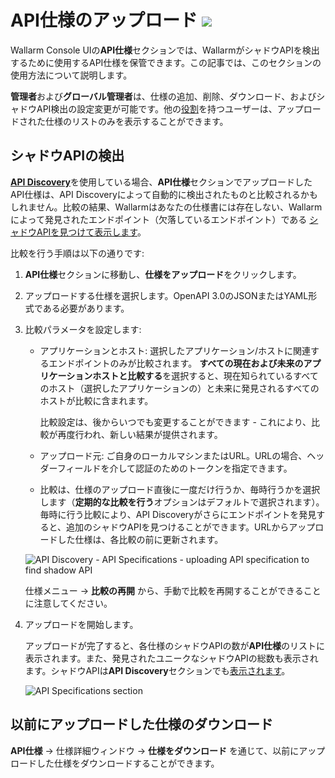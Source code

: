 # API仕様のアップロード <a href="../../about-wallarm/subscription-plans/#subscription-plans"><img src="../../images/api-security-tag.svg" style="border: none;"></a>

Wallarm Console UIの**API仕様**セクションでは、WallarmがシャドウAPIを検出するために使用するAPI仕様を保管できます。この記事では、このセクションの使用方法について説明します。

**管理者**および**グローバル管理者**は、仕様の追加、削除、ダウンロード、およびシャドウAPI検出の設定変更が可能です。他の[役割](../user-guides/settings/users.md#user-roles)を持つユーザーは、アップロードされた仕様のリストのみを表示することができます。

## シャドウAPIの検出

[**API Discovery**](../api-discovery/overview.md)を使用している場合、**API仕様**セクションでアップロードしたAPI仕様は、API Discoveryによって自動的に検出されたものと比較されるかもしれません。比較の結果、Wallarmはあなたの仕様書には存在しない、Wallarmによって発見されたエンドポイント（欠落しているエンドポイント）である [シャドウAPIを見つけて表示します](../api-discovery/rogue-api.md#shadow-api)。

比較を行う手順は以下の通りです:

1. **API仕様**セクションに移動し、**仕様をアップロード**をクリックします。
1. アップロードする仕様を選択します。OpenAPI 3.0のJSONまたはYAML形式である必要があります。
1. 比較パラメータを設定します:

    * アプリケーションとホスト: 選択したアプリケーション/ホストに関連するエンドポイントのみが比較されます。 **すべての現在および未来のアプリケーションホストと比較する**を選択すると、現在知られているすべてのホスト（選択したアプリケーションの）と未来に発見されるすべてのホストが比較に含まれます。

        比較設定は、後からいつでも変更することができます - これにより、比較が再度行われ、新しい結果が提供されます。

    * アップロード元: ご自身のローカルマシンまたはURL。URLの場合、ヘッダーフィールドを介して認証のためのトークンを指定できます。
    * 比較は、仕様のアップロード直後に一度だけ行うか、毎時行うかを選択します（**定期的な比較を行う**オプションはデフォルトで選択されます）。毎時に行う比較により、API Discoveryがさらにエンドポイントを発見すると、追加のシャドウAPIを見つけることができます。URLからアップロードした仕様は、各比較の前に更新されます。

    ![API Discovery - API Specifications - uploading API specification to find shadow API](../images/about-wallarm-waf/api-discovery/api-discovery-specification-upload.png)

    仕様メニュー → **比較の再開** から、手動で比較を再開することができることに注意してください。

1. アップロードを開始します。

    アップロードが完了すると、各仕様のシャドウAPIの数が**API仕様**のリストに表示されます。また、発見されたユニークなシャドウAPIの総数も表示されます。シャドウAPIは**API Discovery**セクションでも[表示されます](../api-discovery/rogue-api.md)。

    ![API Specifications section](../images/about-wallarm-waf/api-discovery/api-discovery-specifications.png)

## 以前にアップロードした仕様のダウンロード

**API仕様** → 仕様詳細ウィンドウ → **仕様をダウンロード** を通じて、以前にアップロードした仕様をダウンロードすることができます。